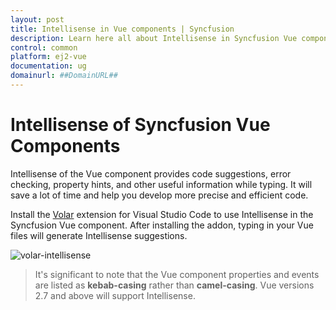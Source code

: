 ```yaml
---
layout: post
title: Intellisense in Vue components | Syncfusion
description: Learn here all about Intellisense in Syncfusion Vue component of Syncfusion Essential JS 2, and more.
control: common
platform: ej2-vue
documentation: ug
domainurl: ##DomainURL##
---
```


# Intellisense of Syncfusion Vue Components

Intellisense of the Vue component provides code suggestions, error checking, property hints, and other useful information while typing. It will save a lot of time and help you develop more precise and efficient code.

Install the [Volar](https://marketplace.visualstudio.com/items?itemName=Vue.volar) extension for Visual Studio Code to use Intellisense in the Syncfusion Vue component. After installing the addon, typing in your Vue files will generate Intellisense suggestions.

![volar-intellisense](./images/intellisense.gif)

> It's significant to note that the Vue component properties and events are listed as **kebab-casing** rather than **camel-casing**. Vue versions 2.7 and above will support Intellisense.
